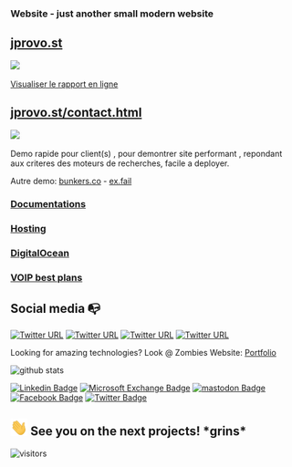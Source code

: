 ### Website - just another small modern website

## [jprovo.st](https://jprovo.st)

![](https://i.imgur.com/Tle22lm.png)

[Visualiser le rapport en ligne](https://lighthouse-dot-webdotdevsite.appspot.com//lh/html?url=https://jprovo.st)

## [jprovo.st/contact.html](https://jprovo.st/contact.html)

![](https://i.imgur.com/hp1mR3R.png)

Demo rapide pour client(s) , pour demontrer site performant , repondant aux criteres des moteurs de recherches, facile a deployer.

Autre demo: [bunkers.co](https://bunkers.co) -
            [ex.fail](https://ex.fail) 
### [Documentations](https://s.ex.fail/HOWTO)

### [Hosting](https://pin.plus/HOSTING)

### [DigitalOcean](https://pin.plus/DO)

### [VOIP best plans](https://pin.plus/FREECALL)


## Social media :mailbox_with_no_mail:

[![Twitter URL](https://img.shields.io/twitter/url?color=%231DA1F2&label=follow&logo=twitter&logoColor=%231DA1F2&style=flat-square&url=https%3A%2F%2Fwww.twitter.com/sansmotdepasse)](https://twitter.com/sansmotdepasse)
[![Twitter URL](https://img.shields.io/twitter/url?color=%23fb3958&label=follow&logo=facebook&logoColor=%23fb3958&style=flat-square&url=https%3A%2F%2Fwww.facebook.com%2Fcommons.io)](https://www.facebook.com/commons.io)
[![Twitter URL](https://img.shields.io/twitter/url?color=%230072b1&label=connect&logo=linkedin&logoColor=%230072b1&style=flat-square&url=https%3A%2F%2Fwww.linkedin.com%2Fin%2Fjonathan-provost-it%2F)](https://www.linkedin.com/in/jonathan-provost-it/)
[![Twitter URL](https://img.shields.io/twitter/url?color=orange&label=follow&logo=github&logoColor=orange&style=flat-square&url=https%3A%2F%2Fgithub.com%2Fl1kw1d)](https://github.com/l1kw1d)


Looking for amazing technologies? Look @ Zombies Website: [Portfolio](https://zombie.technology/)

![github stats](https://github-readme-stats.vercel.app/api?username=l1kw1d&show_icons=true)

[![Linkedin Badge](https://img.shields.io/badge/-JProvost-blue?style=flat-square&logo=Linkedin&logoColor=white&link=https://www.linkedin.com/in/jonathan-provost-it/)](https://pin.plus/LINKEDIN) 
[![Microsoft Exchange Badge](https://img.shields.io/badge/Microsoft-Exchange-0078D4?style=flat-square&logo=Exchange&logoColor=white&link=mailto:reports@multi.live)](mailto:reports@multi.live)
[![mastodon Badge](https://img.shields.io/badge/-JProvost-blue?style=flat-square&logo=mastodon&logoColor=white&link=https://pin.plus/MASTODON)](https://pin.plus/MASTODON)
[![Facebook Badge](https://img.shields.io/badge/JP-blue?style=flat-square&logo=Facebook&logoColor=white&link=https://pin.plus/FB)](https://pin.plus/FB)
[![Twitter Badge](https://img.shields.io/badge/@sansmotdepasse-blue?style=flat-square&logo=Twitter&logoColor=white&link=https://pin.plus/TW)](https://pin.plus/TW)
<h2><a href="https://pin.plus/JP"><img src="https://raw.githubusercontent.com/ABSphreak/ABSphreak/master/gifs/Hi.gif" width="30px"></a> See you on the next projects! *grins*</h2>

![visitors](https://visitor-badge.glitch.me/badge?page_id=l1kw1d.l1kw1d)
